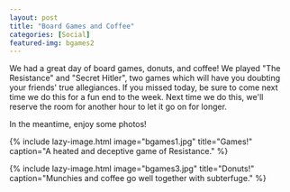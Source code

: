 ```yaml
---
layout: post
title: "Board Games and Coffee"
categories: [Social]
featured-img: bgames2
---
```


We had a great day of board games, donuts, and coffee! We played "The Resistance" and "Secret Hitler", two games which will have you doubting your friends' true allegiances. If you missed today, be sure to come next time we do this for a fun end to the week. Next time we do this, we'll reserve the room for another hour to let it go on for longer.

In the meantime, enjoy some photos!


{% include lazy-image.html
   image="bgames1.jpg"
   title="Games!"
   caption="A heated and deceptive game of Resistance."
%}

{% include lazy-image.html
   image="bgames3.jpg"
   title="Donuts!"
   caption="Munchies and coffee go well together with subterfuge."
%}
